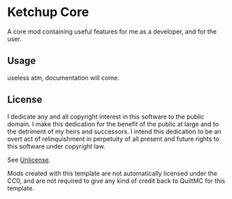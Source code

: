 # Ketchup Core

A core mod containing useful features for me as a developer, and for the user.

## Usage

useless atm, documentation will come.

## License

I dedicate any and all copyright interest in this software to the
public domain. I make this dedication for the benefit of the public at
large and to the detriment of my heirs and successors. I intend this
dedication to be an overt act of relinquishment in perpetuity of all
present and future rights to this software under copyright law.

 See [Unlicense](./LICENSE.md).

Mods created with this template are not automatically licensed under the CC0, and are not required to give any kind of credit back to QuiltMC for this template.
